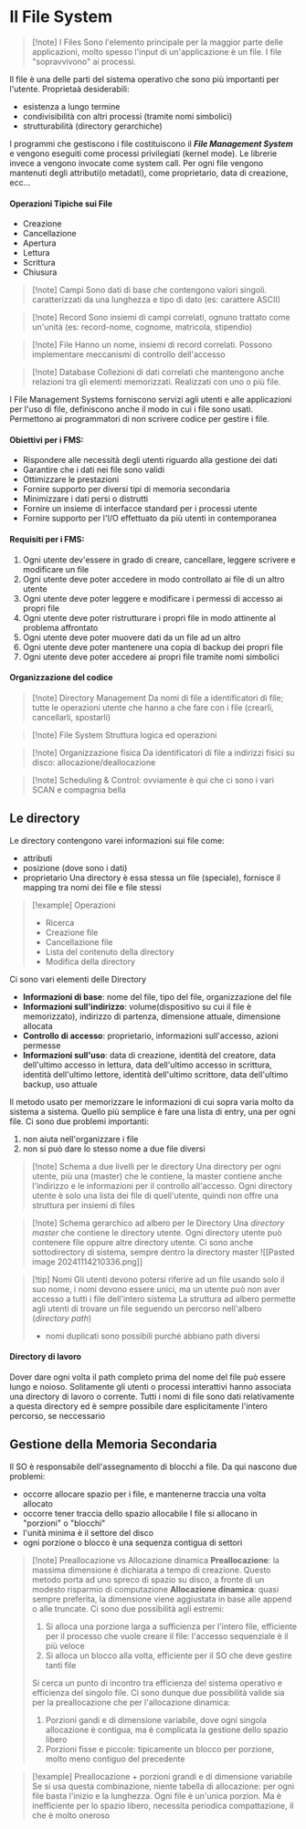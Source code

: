 # Il File System
>[!note] I Files
>Sono l'elemento principale per la maggior parte delle applicazioni, molto spesso l'input di un'applicazione è un file. I file "sopravvivono" ai processi.

Il file è una delle parti del sistema operativo che sono più importanti per l'utente.
Proprietaà desiderabili:
- esistenza a lungo termine
- condivisibilità con altri processi (tramite nomi simbolici)
- strutturabilità (directory gerarchiche)

I programmi che gestiscono i file costituiscono il ***File Management System*** e vengono eseguiti come processi privilegiati (kernel mode). Le librerie invece a vengono invocate come system call. 
Per ogni file vengono mantenuti degli attributi(o metadati), come proprietario, data di creazione, ecc...

#### Operazioni Tipiche sui File
- Creazione
- Cancellazione
- Apertura
- Lettura
- Scrittura
- Chiusura

>[!note] Campi
>Sono dati di base che contengono valori singoli. caratterizzati da una lunghezza e tipo di dato (es: carattere ASCII)

>[!note] Record
>Sono insiemi di campi correlati, ognuno trattato come un'unità (es: record-nome, cognome, matricola, stipendio)

>[!note] File
>Hanno un nome, insiemi di record correlati. Possono implementare meccanismi di controllo dell'accesso

>[!note] Database
>Collezioni di dati correlati che mantengono anche relazioni tra gli elementi memorizzati. Realizzati con uno o più file.

I File Management Systems forniscono servizi agli utenti e alle applicazioni per l'uso di file, definiscono anche il modo in cui i file sono usati. Permettono ai programmatori di non scrivere codice per gestire i file.
#### Obiettivi per i FMS:
- Rispondere alle necessità degli utenti riguardo alla gestione dei dati
- Garantire che i dati nei file sono validi
- Ottimizzare le prestazioni
- Fornire supporto per diversi tipi di memoria secondaria
- Minimizzare i dati persi o distrutti
- Fornire un insieme di interfacce standard per i processi utente
- Fornire supporto per l'I/O effettuato da più utenti in contemporanea
#### Requisiti per i FMS:
1) Ogni utente dev'essere in grado di creare, cancellare, leggere scrivere e modificare un file
2) Ogni utente deve poter accedere in modo controllato ai file di un altro utente
3) Ogni utente deve poter leggere e modificare i permessi di accesso ai propri file
4) Ogni utente deve poter ristrutturare i propri file in modo attinente al problema affrontato
5) Ogni utente deve poter muovere dati da un file ad un altro
6) Ogni utente deve poter mantenere una copia di backup dei propri file
7) Ogni utente deve poter accedere ai propri file tramite nomi simbolici


#### Organizzazione del codice

>[!note] Directory Management
>Da nomi di file a identificatori di file; tutte le operazioni utente che hanno a che fare con i file (crearli, cancellarli, spostarli)

>[!note]  File System
>Struttura logica ed operazioni

>[!note]  Organizzazione fisica
>Da identificatori di file a indirizzi fisici su disco: allocazione/deallocazione

>[!note] Scheduling & Control: 
ovviamente è qui che ci  sono i vari SCAN e compagnia bella

## Le directory
Le directory contengono varei informazioni sui file come:
- attributi
- posizione (dove sono i dati)
- proprietario
Una directory è essa stessa un file (speciale), fornisce il mapping tra nomi dei file e file stessi
>[!example] Operazioni 
>- Ricerca
>- Creazione file
>- Cancellazione file
>- Lista del contenuto della directory
>- Modifica della directory

Ci sono vari elementi delle Directory
- **Informazioni di base**: nome del file, tipo del file, organizzazione del file
- **Informazioni sull'indirizzo**: volume(dispositivo su cui il file è memorizzato), indirizzo di partenza, dimensione attuale, dimensione allocata
- **Controllo di accesso**: proprietario, informazioni sull'accesso, azioni permesse
- **Informazioni sull'uso**: data di creazione, identità del creatore, data dell'ultimo accesso in lettura, data dell'ultimo accesso in scrittura, identità dell'ultimo lettore, identità dell'ultimo scrittore, data dell'ultimo backup, uso attuale

Il metodo usato per memorizzare le informazioni di cui sopra varia molto da sistema a sistema. Quello più semplice è fare una lista di entry, una per ogni file.
Ci sono due problemi  importanti:
1) non aiuta nell'organizzare i file
2) non si può dare lo stesso nome a due file diversi
>[!note] Schema a due livelli per le directory
Una directory per ogni utente, più una (master) che le contiene, la master contiene anche l'indirizzo e le informazioni per il controllo all'accesso. Ogni directory utente è solo una lista dei file di quell'utente, quindi non offre una struttura per insiemi di files

>[!note] Schema gerarchico ad albero per le Directory
>Una *directory master* che contiene le directory utente. Ogni directory utente può contenere file oppure altre directory utente. Ci sono anche sottodirectory di sistema, sempre dentro la directory master
>![[Pasted image 20241114210336.png]]

>[!tip]  Nomi
>Gli utenti devono potersi riferire ad un file usando solo il suo nome, i nomi devono essere unici, ma un utente può non aver accesso a tutti i file dell'intero sistema
>La struttura ad albero permette agli utenti di trovare un file seguendo un percorso nell'albero (*directory path*)
>-  nomi duplicati sono possibili purché abbiano path diversi

#### Directory di lavoro
Dover dare ogni volta il path completo prima del nome del file può essere lungo e noioso. Solitamente gli utenti o processi interattivi hanno associata una directory di lavoro o corrente. Tutti i nomi di file sono dati relativamente a questa directory ed è sempre possibile dare esplicitamente l'intero percorso, se neccessario

## Gestione della Memoria Secondaria
Il SO è responsabile dell'assegnamento di blocchi a file.
Da qui nascono due problemi:
 - occorre allocare spazio per i file, e mantenerne traccia una volta allocato
 - occorre tener traccia dello spazio allocabile
 I file si allocano in "porzioni" o "blocchi"
 - l'unità minima è il settore del disco
 - ogni porzione o blocco è una sequenza contigua di settori
>[!note] Preallocazione vs Allocazione dinamica
>**Preallocazione**: la massima dimensione è dichiarata a tempo di creazione. Questo metodo porta ad uno spreco di spazio su disco, a fronte di un modesto risparmio di computazione
>**Allocazione dinamica**: quasi sempre preferita, la dimensione viene aggiustata in base alle append o alle truncate. Ci sono due possibilità agli estremi:
>1) Si alloca una porzione larga a sufficienza per l'intero file, efficiente per il processo che vuole creare il file: l'accesso sequenziale è il più veloce 
>2) Si alloca un blocco alla volta, efficiente per il SO che deve gestire tanti file
>
>Si cerca un punto di incontro tra efficienza del sistema operativo e efficienza del singolo file. Ci sono dunque due possibilità valide sia per la preallocazione che per l'allocazione dinamica:
> 1) Porzioni gandi e di dimensione variabile, dove ogni singola allocazione è contigua, ma è complicata la gestione dello spazio libero
> 2) Porzioni fisse e piccole: tipicamente un blocco per porzione, molto meno contiguo del precedente

>[!example] Preallocazione + porzioni grandi e di dimensione variabile
>Se si usa questa combinazione, niente tabella di allocazione: per ogni file basta l'inizio e la lunghezza. Ogni file è un'unica porzion. Ma è inefficiente per lo spazio libero, necessita periodica compattazione, il che è molto oneroso
>